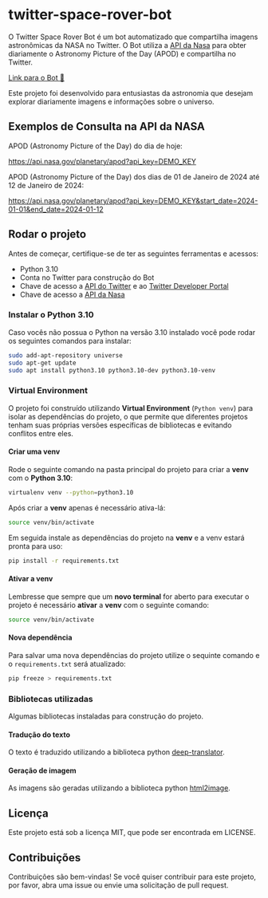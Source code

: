# twitter-space-rover-bot

O Twitter Space Rover Bot é um bot automatizado que compartilha imagens astronômicas da NASA no Twitter. O Bot utiliza a [API da Nasa](https://api.nasa.gov) para obter diariamente o Astronomy Picture of the Day (APOD) e compartilha no Twitter.

[Link para o Bot 🤖](https://x.com/SpaceRoverBot)

Este projeto foi desenvolvido para entusiastas da astronomia que desejam explorar diariamente imagens e informações sobre o universo.

## Exemplos de Consulta na API da NASA

APOD (Astronomy Picture of the Day) do dia de hoje:

<https://api.nasa.gov/planetary/apod?api_key=DEMO_KEY>

APOD (Astronomy Picture of the Day) dos dias de 01 de Janeiro de 2024 até 12 de Janeiro de 2024:

<https://api.nasa.gov/planetary/apod?api_key=DEMO_KEY&start_date=2024-01-01&end_date=2024-01-12>

## Rodar o projeto

Antes de começar, certifique-se de ter as seguintes ferramentas e acessos:

- Python 3.10
- Conta no Twitter para construção do Bot
- Chave de acesso a [API do Twitter](https://developer.twitter.com/en/docs/twitter-api) e ao [Twitter Developer Portal](https://developer.twitter.com/en/portal/projects-and-apps)
- Chave de acesso a [API da Nasa](https://api.nasa.gov)

### Instalar o Python 3.10

Caso vocês não possua o Python na versão 3.10 instalado você pode rodar os seguintes comandos para instalar:

```bash
sudo add-apt-repository universe
sudo apt-get update
sudo apt install python3.10 python3.10-dev python3.10-venv
```

### Virtual Environment

O projeto foi construído utilizando **Virtual Environment** (`Python venv`) para isolar as dependências do projeto, o que permite que diferentes projetos tenham suas próprias versões específicas de bibliotecas e evitando conflitos entre eles.

#### Criar uma venv

Rode o seguinte comando na pasta principal do projeto para criar a **venv** com o **Python 3.10**:

```bash
virtualenv venv --python=python3.10
```

Após criar a **venv** apenas é necessário ativa-lá:

```bash
source venv/bin/activate
```

Em seguida instale as dependências do projeto na **venv** e a venv estará pronta para uso:

```bash
pip install -r requirements.txt
```

#### Ativar a venv

Lembresse que sempre que um **novo terminal** for aberto para executar o projeto é necessário **ativar** a **venv** com o seguinte comando:

```bash
source venv/bin/activate
```

#### Nova dependência

Para salvar uma nova dependências do projeto utilize o sequinte comando e o `requirements.txt` será atualizado:

```bash
pip freeze > requirements.txt
```

### Bibliotecas utilizadas

Algumas bibliotecas instaladas para construção do projeto.

#### Tradução do texto

O texto é traduzido utilizando a biblioteca python [deep-translator](https://github.com/nidhaloff/deep-translator).

#### Geração de imagem

As imagens são geradas utilizando a biblioteca python [html2image](https://github.com/vgalin/html2image).

## Licença

Este projeto está sob a licença MIT, que pode ser encontrada em LICENSE.

## Contribuições

Contribuições são bem-vindas! Se você quiser contribuir para este projeto, por favor, abra uma issue ou envie uma solicitação de pull request.
